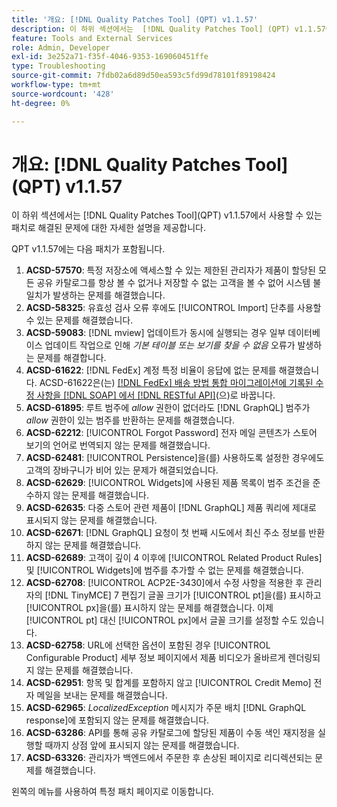 ```yaml
---
title: '개요: [!DNL Quality Patches Tool] (QPT) v1.1.57'
description: 이 하위 섹션에서는  [!DNL Quality Patches Tool] (QPT) v1.1.57에서 사용할 수 있는 패치로 해결된 문제에 대한 자세한 설명을 제공합니다.
feature: Tools and External Services
role: Admin, Developer
exl-id: 3e252a71-f35f-4046-9353-169060451ffe
type: Troubleshooting
source-git-commit: 7fdb02a6d89d50ea593c5fd99d78101f89198424
workflow-type: tm+mt
source-wordcount: '428'
ht-degree: 0%

---
```


# 개요: [!DNL Quality Patches Tool]&#x200B;(QPT) v1.1.57

이 하위 섹션에서는 [!DNL Quality Patches Tool]&#x200B;(QPT) v1.1.57에서 사용할 수 있는 패치로 해결된 문제에 대한 자세한 설명을 제공합니다.

QPT v1.1.57에는 다음 패치가 포함됩니다.

1. **ACSD-57570**: 특정 저장소에 액세스할 수 있는 제한된 관리자가 제품이 할당된 모든 공유 카탈로그를 항상 볼 수 없거나 저장할 수 없는 고객을 볼 수 없어 시스템 불일치가 발생하는 문제를 해결했습니다.
1. **ACSD-58325**: 유효성 검사 오류 후에도 [!UICONTROL Import] 단추를 사용할 수 있는 문제를 해결했습니다.
1. **ACSD-59083**: [!DNL mview] 업데이트가 동시에 실행되는 경우 일부 데이터베이스 업데이트 작업으로 인해 _기본 테이블 또는 보기를 찾을 수 없음_ 오류가 발생하는 문제를 해결합니다.
1. **ACSD-61622**: [!DNL FedEx] 계정 특정 비율이 응답에 없는 문제를 해결했습니다. ACSD-61622은(는) [[!DNL FedEx] 배송 방법 통합 마이그레이션에 기록된 수정 사항을  [!DNL SOAP] 에서 [!DNL RESTful API]](https://experienceleague.adobe.com/ko/docs/commerce-knowledge-base/kb/troubleshooting/known-issues-patches-attached/fedex-shipping-method-integration-migration-soap-restful-api)&#x200B;(으)로 바꿉니다.
1. **ACSD-61895**: 루트 범주에 *allow* 권한이 없더라도 [!DNL GraphQL] 범주가 *allow* 권한이 있는 범주를 반환하는 문제를 해결했습니다.
1. **ACSD-62212**: [!UICONTROL Forgot Password] 전자 메일 콘텐츠가 스토어 보기의 언어로 번역되지 않는 문제를 해결했습니다.
1. **ACSD-62481**: [!UICONTROL Persistence]을(를) 사용하도록 설정한 경우에도 고객의 장바구니가 비어 있는 문제가 해결되었습니다.
1. **ACSD-62629**: [!UICONTROL Widgets]에 사용된 제품 목록이 범주 조건을 준수하지 않는 문제를 해결했습니다.
1. **ACSD-62635**: 다중 스토어 관련 제품이 [!DNL GraphQL] 제품 쿼리에 제대로 표시되지 않는 문제를 해결했습니다.
1. **ACSD-62671**: [!DNL GraphQL] 요청이 첫 번째 시도에서 최신 주소 정보를 반환하지 않는 문제를 해결했습니다.
1. **ACSD-62689**: 고객이 깊이 4 이후에 [!UICONTROL Related Product Rules] 및 [!UICONTROL Widgets]에 범주를 추가할 수 없는 문제를 해결했습니다.
1. **ACSD-62708**: [!UICONTROL ACP2E-3430]에서 수정 사항을 적용한 후 관리자의 [!DNL TinyMCE] 7 편집기 글꼴 크기가 [!UICONTROL pt]을(를) 표시하고 [!UICONTROL px]을(를) 표시하지 않는 문제를 해결했습니다. 이제 [!UICONTROL pt] 대신 [!UICONTROL px]에서 글꼴 크기를 설정할 수도 있습니다.
1. **ACSD-62758**: URL에 선택한 옵션이 포함된 경우 [!UICONTROL Configurable Product] 세부 정보 페이지에서 제품 비디오가 올바르게 렌더링되지 않는 문제를 해결했습니다.
1. **ACSD-62951**: 항목 및 합계를 포함하지 않고 [!UICONTROL Credit Memo] 전자 메일을 보내는 문제를 해결했습니다.
1. **ACSD-62965**: *LocalizedException* 메시지가 주문 배치 [!DNL GraphQL response]에 포함되지 않는 문제를 해결했습니다.
1. **ACSD-63286**: API를 통해 공유 카탈로그에 할당된 제품이 수동 색인 재지정을 실행할 때까지 상점 앞에 표시되지 않는 문제를 해결했습니다.
1. **ACSD-63326**: 관리자가 백엔드에서 주문한 후 손상된 페이지로 리디렉션되는 문제를 해결했습니다.


왼쪽의 메뉴를 사용하여 특정 패치 페이지로 이동합니다.
